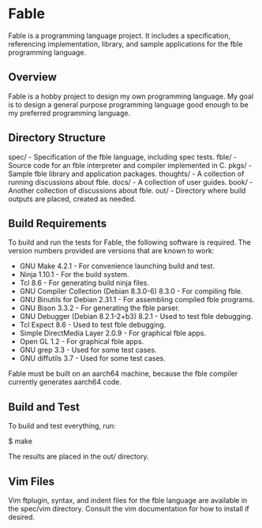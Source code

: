 # Fable

Fable is a programming language project. It includes a specification,
referencing implementation, library, and sample applications for the fble
programming language.

## Overview

Fable is a hobby project to design my own programming language. My goal is to
design a general purpose programming language good enough to be my preferred
programming language.

## Directory Structure

spec/ - Specification of the fble language, including spec tests.
fble/ - Source code for an fble interpreter and compiler implemented in C.
pkgs/ - Sample fble library and application packages.
thoughts/ - A collection of running discussions about fble.
docs/ - A collection of user guides.
book/ - Another collection of discussions about fble.
out/ - Directory where build outputs are placed, created as needed.

## Build Requirements

To build and run the tests for Fable, the following software is required. The
version numbers provided are versions that are known to work:

* GNU Make 4.2.1 - For convenience launching build and test.
* Ninja 1.10.1 - For the build system.
* Tcl 8.6 - For generating build ninja files.
* GNU Compiler Collection (Debian 8.3.0-6) 8.3.0 - For compiling fble.
* GNU Binutils for Debian 2.31.1 - For assembling compiled fble programs.
* GNU Bison 3.3.2 - For generating the fble parser.
* GNU Debugger (Debian 8.2.1-2+b3) 8.2.1 - Used to test fble debugging.
* Tcl Expect 8.6 - Used to test fble debugging.
* Simple DirectMedia Layer 2.0.9 - For graphical fble apps.
* Open GL 1.2 - For graphical fble apps.
* GNU grep 3.3 - Used for some test cases.
* GNU diffutils 3.7 - Used for some test cases.

Fable must be built on an aarch64 machine, because the fble compiler currently
generates aarch64 code.

## Build and Test

To build and test everything, run:

  $ make

The results are placed in the out/ directory.

## Vim Files

Vim ftplugin, syntax, and indent files for the fble language are available in
the spec/vim directory. Consult the vim documentation for how to install if
desired.
  

